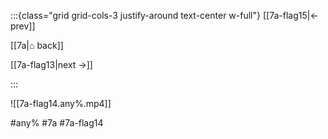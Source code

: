 :::{class="grid grid-cols-3 justify-around text-center w-full"}
[[7a-flag15|← prev]]

[[7a|⌂ back]]

[[7a-flag13|next →]]

:::

![[7a-flag14.any%.mp4]]

#any% #7a #7a-flag14